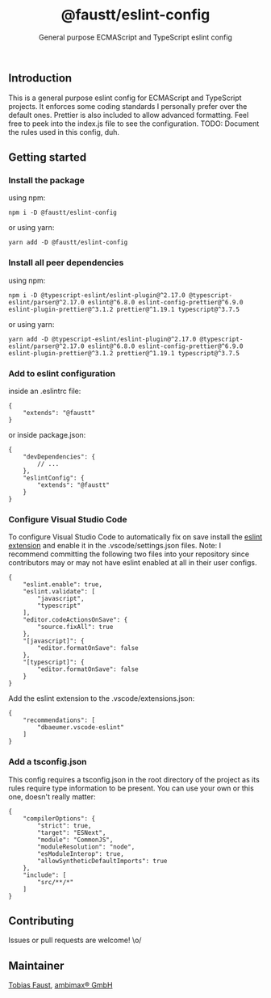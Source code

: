 <h1 align="center">@faustt/eslint-config</h1>

<p align="center">
  General purpose ECMAScript and TypeScript eslint config
</p>

<br>


## Introduction

This is a general purpose eslint config for ECMAScript and TypeScript projects. It enforces some coding standards I personally prefer over the default ones. Prettier is also included to allow advanced formatting. Feel free to peek into the index.js file to see the configuration. TODO: Document the rules used in this config, duh.


## Getting started

### Install the package

using npm:

```
npm i -D @faustt/eslint-config
```


or using yarn:

```
yarn add -D @faustt/eslint-config
```


### Install all peer dependencies

using npm:

```
npm i -D @typescript-eslint/eslint-plugin@^2.17.0 @typescript-eslint/parser@^2.17.0 eslint@^6.8.0 eslint-config-prettier@^6.9.0 eslint-plugin-prettier@^3.1.2 prettier@^1.19.1 typescript@^3.7.5
```


or using yarn:

```
yarn add -D @typescript-eslint/eslint-plugin@^2.17.0 @typescript-eslint/parser@^2.17.0 eslint@^6.8.0 eslint-config-prettier@^6.9.0 eslint-plugin-prettier@^3.1.2 prettier@^1.19.1 typescript@^3.7.5
```


### Add to eslint configuration

inside an .eslintrc file:

```
{
    "extends": "@faustt"
}
```


or inside package.json:

```
{
    "devDependencies": {
        // ...
    },
    "eslintConfig": {
        "extends": "@faustt"
    }
}
```


### Configure Visual Studio Code

To configure Visual Studio Code to automatically fix on save install the [eslint extension](https://marketplace.visualstudio.com/items?itemName=dbaeumer.vscode-eslint) and enable it in the .vscode/settings.json files. Note: I recommend committing the following two files into your repository since contributors may or may not have eslint enabled at all in their user configs.

```
{
    "eslint.enable": true,
    "eslint.validate": [
        "javascript",
        "typescript"
    ],
    "editor.codeActionsOnSave": {
        "source.fixAll": true
    },
    "[javascript]": {
        "editor.formatOnSave": false
    },
    "[typescript]": {
        "editor.formatOnSave": false
    }
}
```

Add the eslint extension to the .vscode/extensions.json:

```
{
    "recommendations": [
        "dbaeumer.vscode-eslint"
    ]
}
```


### Add a tsconfig.json

This config requires a tsconfig.json in the root directory of the project as its rules require type information to be present. You can use your own or this one, doesn't really matter:

```
{
    "compilerOptions": {
        "strict": true,
        "target": "ESNext",
        "module": "CommonJS",
        "moduleResolution": "node",
        "esModuleInterop": true,
        "allowSyntheticDefaultImports": true
    },
    "include": [
        "src/**/*"
    ]
}
```


## Contributing

Issues or pull requests are welcome! \o/


## Maintainer

[Tobias Faust](https://github.com/FaustTobias), [ambimax® GmbH](https://www.ambimax.de/)